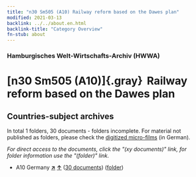 ```yaml
---
title: "n30 Sm505 (A10) Railway reform based on the Dawes plan"
modified: 2021-03-13
backlink: ../../about.en.html
backlink-title: "Category Overview"
fn-stub: about
---
```


### Hamburgisches Welt-Wirtschafts-Archiv (HWWA)

# [n30 Sm505 (A10)]{.gray}&#8201; Railway reform based on the Dawes plan&#160; 







## Countries-subject archives





In total 1 folders, 30 documents - folders incomplete.
For material not published as folders, please check the [digitized micro-films](/film/h1_sh.de.html) (in German).

_For direct access to the documents, click the "(xy documents)" link, for folder information use the "(folder)" link._


- A10 Germany [**&nearr;**](../../../geo/i/126128/about.en.html "Germany (all folders)") [**&uarr;**](../../../geo/about.en.html#A10 "Country category system") (<a href="https://pm20.zbw.eu/iiifview/folder/sh/126128,145555" title="about: Germany : Railway reform based on the Dawes plan" target="_blank">30 documents</a>) ([folder](../../../../folder/sh/1261xx/126128/1455xx/145555/about.en.html))








